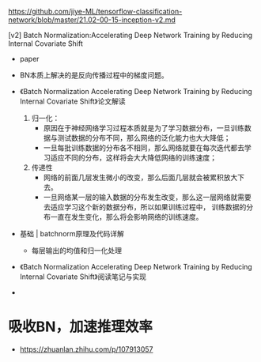  https://github.com/jiye-ML/tensorflow-classification-network/blob/master/21.02-00-15-inception-v2.md 




[v2] Batch Normalization:Accelerating Deep Network Training by Reducing Internal Covariate Shift

- paper
- BN本质上解决的是反向传播过程中的梯度问题。
  
- 《Batch Normalization Accelerating Deep Network Training by Reducing Internal Covariate Shift》论文解读
  1. 归一化：
     - 原因在于神经网络学习过程本质就是为了学习数据分布，一旦训练数据与测试数据的分布不同，那么网络的泛化能力也大大降低；
     - 一旦每批训练数据的分布各不相同，那么网络就要在每次迭代都去学习适应不同的分布，这样将会大大降低网络的训练速度；
  2. 传递性
     - 网络的前面几层发生微小的改变，那么后面几层就会被累积放大下去。
     - 一旦网络某一层的输入数据的分布发生改变，那么这一层网络就需要去适应学习这个新的数据分布，所以如果训练过程中，
训练数据的分布一直在发生变化，那么将会影响网络的训练速度。
- 基础 | batchnorm原理及代码详解
  - 每层输出的均值和归一化处理





- 《Batch Normalization Accelerating Deep Network Training by Reducing Internal Covariate Shift》阅读笔记与实现
- 

# 吸收BN，加速推理效率
* https://zhuanlan.zhihu.com/p/107913057